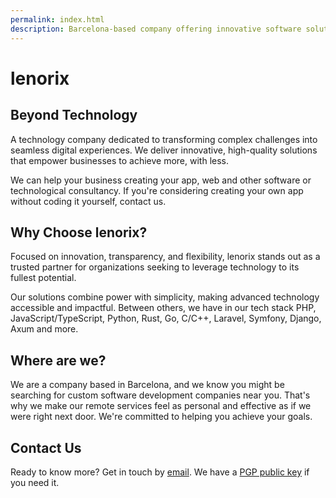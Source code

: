 ```yaml
---
permalink: index.html
description: Barcelona-based company offering innovative software solutions for business growth, including app and web development and software consulting. If you're looking for custom software development companies near you, our remote services make us feel like a local partner, ready to support your business wherever you are. Considering creating your own app with us.
---
```


# lenorix

## Beyond Technology

A technology company dedicated to transforming complex challenges into seamless digital experiences. We deliver innovative, high-quality solutions that empower businesses to achieve more, with less.

We can help your business creating your app, web and other software or technological consultancy. If you're considering creating your own app without coding it yourself, contact us.

## Why Choose lenorix?

Focused on innovation, transparency, and flexibility, lenorix stands out as a trusted partner for organizations seeking to leverage technology to its fullest potential.

Our solutions combine power with simplicity, making advanced technology accessible and impactful. Between others, we have in our tech stack PHP, JavaScript/TypeScript, Python, Rust, Go, C/C++, Laravel, Symfony, Django, Axum and more.

## Where are we?

We are a company based in Barcelona, and we know you might be searching for custom software development companies near you. That's why we make our remote services feel as personal and effective as if we were right next door. We're committed to helping you achieve your goals.

## Contact Us

Ready to know more? Get in touch by [email](mailto:contact@lenorix.com). We have a [PGP public key](./public-key) if you need it.
